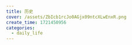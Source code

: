 ```yaml
---
title: 历史
cover: /assets/ZbIcb1rcJo0AGjx09ntcXLwEnxR.png
create_time: 1721450956
categories:
  - daily_life
---
```



